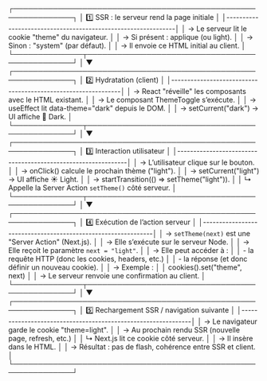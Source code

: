 ┌──────────────────────────────────────────────────────────────┐
│ 1️⃣ SSR : le serveur rend la page initiale │
│--------------------------------------------------------------│
│ → Le serveur lit le cookie "theme" du navigateur. │
│ → Si présent : applique <html data-theme="dark"> (ou light). │
│ → Sinon : "system" (par défaut). │
│ → Il envoie ce HTML initial au client. │
└──────────────┬───────────────────────────────────────────────┘
│
▼
┌──────────────────────────────────────────────────────────────┐
│ 2️⃣ Hydratation (client) │
│--------------------------------------------------------------│
│ → React "réveille" les composants avec le HTML existant. │
│ → Le composant ThemeToggle s’exécute. │
│ → useEffect lit data-theme="dark" depuis le DOM. │
│ → setCurrent("dark") → UI affiche 🌙 Dark. │
└──────────────┬───────────────────────────────────────────────┘
│
▼
┌──────────────────────────────────────────────────────────────┐
│ 3️⃣ Interaction utilisateur │
│--------------------------------------------------------------│
│ → L’utilisateur clique sur le bouton. │
│ → onClick() calcule le prochain thème ("light"). │
│ → setCurrent("light") → UI affiche ☀️ Light. │
│ → startTransition(() => setTheme("light")). │
│ ↳ Appelle la Server Action `setTheme()` côté serveur. │
└──────────────┬───────────────────────────────────────────────┘
│
▼
┌──────────────────────────────────────────────────────────────┐
│ 4️⃣ Exécution de l’action serveur │
│--------------------------------------------------------------│
│ → `setTheme(next)` est une "Server Action" (Next.js). │
│ → Elle s’exécute sur le serveur Node. │
│ → Elle reçoit le paramètre `next = "light"`. │
│ → Elle peut accéder à : │
│ - la requête HTTP (donc les cookies, headers, etc.) │
│ - la réponse (et donc définir un nouveau cookie). │
│ → Exemple : │
│ cookies().set("theme", next) │
│ → Le serveur renvoie une confirmation au client. │
└──────────────┬───────────────────────────────────────────────┘
│
▼
┌──────────────────────────────────────────────────────────────┐
│ 5️⃣ Rechargement SSR / navigation suivante │
│--------------------------------------------------------------│
│ → Le navigateur garde le cookie "theme=light". │
│ → Au prochain rendu SSR (nouvelle page, refresh, etc.) │
│ ↳ Next.js lit ce cookie côté serveur. │
│ → Il insère <html data-theme="light"> dans le HTML. │
│ → Résultat : pas de flash, cohérence entre SSR et client. │
└──────────────────────────────────────────────────────────────┘
